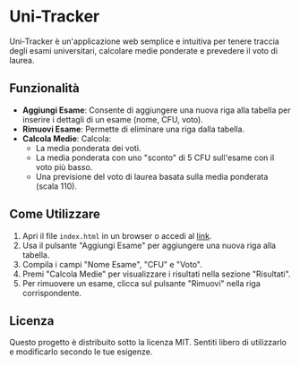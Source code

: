 # Uni-Tracker

Uni-Tracker è un'applicazione web semplice e intuitiva per tenere traccia degli esami universitari, calcolare medie ponderate e prevedere il voto di laurea.

## Funzionalità

- **Aggiungi Esame**: Consente di aggiungere una nuova riga alla tabella per inserire i dettagli di un esame (nome, CFU, voto).
- **Rimuovi Esame**: Permette di eliminare una riga dalla tabella.
- **Calcola Medie**: Calcola:
  - La media ponderata dei voti.
  - La media ponderata con uno "sconto" di 5 CFU sull'esame con il voto più basso.
  - Una previsione del voto di laurea basata sulla media ponderata (scala 110).

## Come Utilizzare

1. Apri il file `index.html` in un browser o accedi al [link](https://daddy91709.github.io/uni-tracker/).
2. Usa il pulsante "Aggiungi Esame" per aggiungere una nuova riga alla tabella.
3. Compila i campi "Nome Esame", "CFU" e "Voto".
4. Premi "Calcola Medie" per visualizzare i risultati nella sezione "Risultati".
5. Per rimuovere un esame, clicca sul pulsante "Rimuovi" nella riga corrispondente.

## Licenza

Questo progetto è distribuito sotto la licenza MIT. Sentiti libero di utilizzarlo e modificarlo secondo le tue esigenze.
